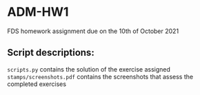# ADM-HW1
FDS homework assignment due on the 10th of October 2021

## Script descriptions:
`scripts.py` contains the solution of the exercise assigned\
`stamps/screenshots.pdf` contains the screenshots that assess the completed exercises
